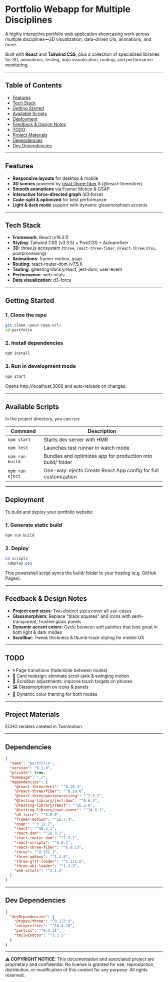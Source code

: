 # Portfolio Webapp for Multiple Disciplines

A highly interactive portfolio web application showcasing work across multiple disciplines—3D visualization, data-driven UIs, animations, and more.

Built with **React** and **Tailwind CSS**, plus a collection of specialized libraries for 3D, animations, testing, data visualization, routing, and performance monitoring.

---

## Table of Contents

- [Features](#features)
- [Tech Stack](#tech-stack)
- [Getting Started](#getting-started)
- [Available Scripts](#available-scripts)
- [Deployment](#deployment)
- [Feedback & Design Notes](#feedback--design-notes)
- [TODO](#todo)
- [Project Materials](#project-materials)
- [Dependencies](#dependencies)
- [Dev Dependencies](#dev-dependencies)

---

## Features

- **Responsive layouts** for desktop & mobile
- **3D scenes** powered by [react-three-fiber](https://github.com/pmndrs/react-three-fiber) & [@react-three/drei]
- **Smooth animations** via Framer Motion & GSAP
- **Interactive force‐directed graph** (d3‐force)
- **Code‐split & optimized** for best performance
- **Light & dark mode** support with dynamic glassmorphism accents

---

## Tech Stack

- **Framework**: React (v18.3.1)
- **Styling**: Tailwind CSS (v3.3.5) + PostCSS + Autoprefixer
- **3D**: three.js ecosystem (`three`, `react-three-fiber`, `@react-three/drei`, postprocessing)
- **Animations**: framer-motion, gsap
- **Routing**: react-router-dom (v7.5.1)
- **Testing**: @testing-library/react, jest-dom, user-event
- **Performance**: web-vitals
- **Data visualization**: d3-force

---

## Getting Started

### 1. Clone the repo
```bash
git clone <your-repo-url>
cd portfolio
```

### 2. Install dependencies
```bash
npm install
```

### 3. Run in development mode
```bash
npm start
```

Opens http://localhost:3000 and auto-reloads on changes.

---

## Available Scripts

In the project directory, you can run:

| Command | Description |
|---------|-------------|
| `npm start` | Starts dev server with HMR |
| `npm test` | Launches test runner in watch mode |
| `npm run build` | Bundles and optimizes app for production into build/ folder |
| `npm run eject` | One-way: ejects Create React App config for full customization |

---

## Deployment

To build and deploy your portfolio website:

### 1. Generate static build
```bash
npm run build
```

### 2. Deploy
```powershell
cd scripts
.\deploy.ps1
```

This powershell script syncs the build/ folder to your hosting (e.g. GitHub Pages).

---

## Feedback & Design Notes

- **Project card sizes**: Two distinct sizes cover all use-cases
- **Glassmorphism**: Replace "black squares" and icons with semi-transparent, frosted-glass panels
- **Dynamic accent colors**: Cycle between soft palettes that look great in both light & dark modes
- **Scrollbar**: Tweak thickness & thumb-track styling for mobile UX

---

## TODO

- 🌀 Page transitions (fade/slide between routes)
- 🎴 Card redesign: eliminate scroll-jank & swinging motion
- 📱 Scrollbar adjustments: improve touch targets on phones
- 🖼️ Glassmorphism on icons & panels
- 🎨 Dynamic color theming for both modes

---

## Project Materials

ECHO renders created in Twinmotion

---

## Dependencies

```json
{
  "name": "portfolio",
  "version": "0.1.0",
  "private": true,
  "homepage": "./",
  "dependencies": {
    "@react-three/drei": "^8.20.2",
    "@react-three/fiber": "^8.18.0",
    "@react-three/postprocessing": "^2.5.2",
    "@testing-library/jest-dom": "^6.6.3",
    "@testing-library/react": "^16.2.0",
    "@testing-library/user-event": "^14.6.1",
    "d3-force": "^3.0.0",
    "framer-motion": "^12.7.4",
    "gsap": "^3.12.7",
    "react": "^18.3.1",
    "react-dom": "^18.3.1",
    "react-router-dom": "^7.5.1",
    "react-scripts": "^5.0.1",
    "react-three-fiber": "^6.0.13",
    "three": "^0.152.2",
    "three-addons": "^1.2.0",
    "three-gltf-loader": "^1.111.0",
    "three-obj-loader": "^1.1.3",
    "web-vitals": "^2.1.4"
  }
}
```

---

## Dev Dependencies

```json
{
  "devDependencies": {
    "@types/three": "^0.173.0",
    "autoprefixer": "^10.4.16",
    "postcss": "^8.4.31",
    "tailwindcss": "^3.3.5"
  }
}
```

---

**⚠️ COPYRIGHT NOTICE**: This documentation and associated project are proprietary and confidential. No license is granted for use, reproduction, distribution, or modification of this content for any purpose. All rights reserved.